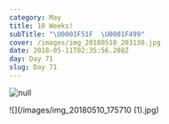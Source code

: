 ```yaml
---
category: May
title: 10 Weeks!
subTitle: "\U0001F51F  \U0001F499"
cover: /images/img_20180510_203130.jpg
date: 2018-05-11T02:35:56.208Z
day: Day 71
slug: Day 71
---
```

![null](/images/img_20180510_203130.jpg)

![](/images/img_20180510_175710 (1).jpg)

